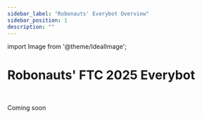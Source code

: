 ```yaml
---
sidebar_label: "Robonauts' Everybot Overview"
sidebar_position: 1
description: ""
---
```


import Image from '@theme/IdealImage';

# Robonauts' FTC 2025 Everybot

<p><br /> </p>

Coming soon



